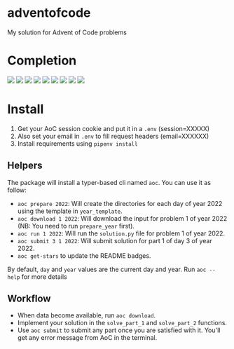 # adventofcode
My solution for Advent of Code problems

# Completion
<!-- begin-year-badge -->
[![](https://img.shields.io/badge/2015-0%20stars-ef0f14)](./2015)
[![](https://img.shields.io/badge/2016-0%20stars-ef0f14)](./2016)
[![](https://img.shields.io/badge/2017-0%20stars-ef0f14)](./2017)
[![](https://img.shields.io/badge/2018-6%20stars-a83d19)](./2018)
[![](https://img.shields.io/badge/2019-50%20stars-239323)](./2019)
[![](https://img.shields.io/badge/2020-50%20stars-239323)](./2020)
[![](https://img.shields.io/badge/2021-50%20stars-239323)](./2021)
[![](https://img.shields.io/badge/2022-50%20stars-239323)](./2022)
[![](https://img.shields.io/badge/2023-36%20stars-427f21)](./2023)
<!-- end-year-badge -->

# Install

1. Get your AoC session cookie and put it in a `.env` (session=XXXXX)
2. Also set your email in `.env` to fill request headers (email=XXXXXX)
3. Install requirements using `pipenv install`

## Helpers
The package will install a typer-based cli named `aoc`. You can use it as follow:
- `aoc prepare 2022`: Will create the directories for each day of year 2022 using the template in `year_template`.
- `aoc download 1 2022`: Will download the input for problem 1 of year 2022 (NB: You need to run `prepare_year` first).
- `aoc run 1 2022`: Will run the `solution.py` file for problem 1 of year 2022.
- `aoc submit 3 1 2022`: Will submit solution for part 1 of day 3 of year 2022.
- `aoc get-stars` to update the README badges.

By default, `day` and `year` values are the current day and year. Run `aoc --help` for more details

## Workflow
- When data become available, run `aoc download`.
- Implement your solution in the `solve_part_1` and `solve_part_2` functions.
- Use `aoc submit` to submit any part once you are satisfied with it. You'll get any error message from AoC in the terminal.
